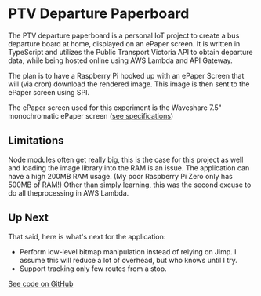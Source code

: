 # PTV Departure Paperboard

The PTV departure paperboard is a personal IoT project to create a bus departure board at home, displayed on an ePaper screen. It is written in TypeScript and utilizes the Public Transport Victoria API to obtain departure data, while being hosted online using AWS Lambda and API Gateway.

The plan is to have a Raspberry Pi hooked up with an ePaper Screen that will (via cron) download the rendered image. This image is then sent to the ePaper screen using SPI.

The ePaper screen used for this experiment is the Waveshare 7.5" monochromatic ePaper screen ([see specifications](https://www.waveshare.com/wiki/7.5inch_e-Paper_HAT))

## Limitations

Node modules often get really big, this is the case for this project as well and loading the image library into the RAM is an issue. The application can have a high 200MB RAM usage. (My poor Raspberry Pi Zero only has 500MB of RAM!) Other than simply learning, this was the second excuse to do all theprocessing in AWS Lambda.

## Up Next

That said, here is what's next for the application:

- Perform low-level bitmap manipulation instead of relying on Jimp. I assume this will reduce a lot of overhead, but who knows until I try.
- Support tracking only few routes from a stop.

[See code on GitHub](https://github.com/naufik/ptv-departure-paperboard)